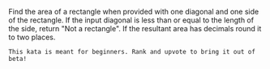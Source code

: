 Find the area of a rectangle when provided with one diagonal and one side of the rectangle. If the input diagonal is less than or equal to the length of the side, return "Not a rectangle". If the resultant area has decimals round it to two places.

`This kata is meant for beginners. Rank and upvote to bring it out of beta!`